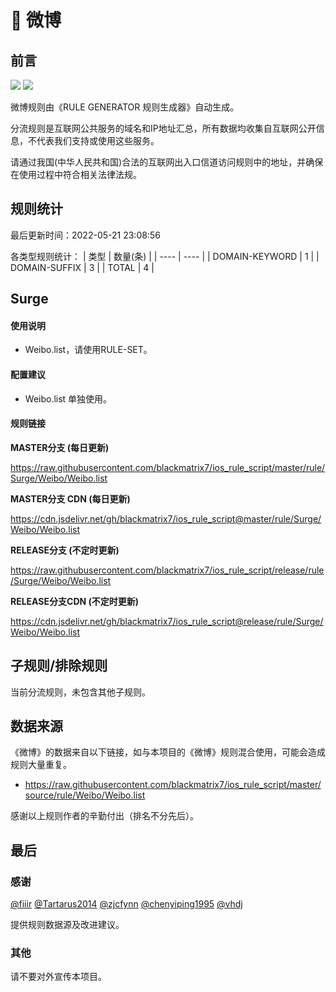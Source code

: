 # 🧸 微博

## 前言

![](https://shields.io/badge/-移除重复规则-ff69b4) ![](https://shields.io/badge/-IP--CIDR(6)合并-blueviolet) 

微博规则由《RULE GENERATOR 规则生成器》自动生成。

分流规则是互联网公共服务的域名和IP地址汇总，所有数据均收集自互联网公开信息，不代表我们支持或使用这些服务。

请通过我国(中华人民共和国)合法的互联网出入口信道访问规则中的地址，并确保在使用过程中符合相关法律法规。

## 规则统计

最后更新时间：2022-05-21 23:08:56

各类型规则统计：
| 类型 | 数量(条)  | 
| ---- | ----  |
| DOMAIN-KEYWORD | 1  | 
| DOMAIN-SUFFIX | 3  | 
| TOTAL | 4  | 


## Surge 

#### 使用说明
- Weibo.list，请使用RULE-SET。

#### 配置建议
- Weibo.list 单独使用。

#### 规则链接
**MASTER分支 (每日更新)**

https://raw.githubusercontent.com/blackmatrix7/ios_rule_script/master/rule/Surge/Weibo/Weibo.list

**MASTER分支 CDN (每日更新)**

https://cdn.jsdelivr.net/gh/blackmatrix7/ios_rule_script@master/rule/Surge/Weibo/Weibo.list

**RELEASE分支 (不定时更新)**

https://raw.githubusercontent.com/blackmatrix7/ios_rule_script/release/rule/Surge/Weibo/Weibo.list

**RELEASE分支CDN (不定时更新)**

https://cdn.jsdelivr.net/gh/blackmatrix7/ios_rule_script@release/rule/Surge/Weibo/Weibo.list

## 子规则/排除规则


当前分流规则，未包含其他子规则。

## 数据来源

《微博》的数据来自以下链接，如与本项目的《微博》规则混合使用，可能会造成规则大量重复。

- https://raw.githubusercontent.com/blackmatrix7/ios_rule_script/master/source/rule/Weibo/Weibo.list


感谢以上规则作者的辛勤付出（排名不分先后）。

## 最后

### 感谢

[@fiiir](https://github.com/fiiir) [@Tartarus2014](https://github.com/Tartarus2014) [@zjcfynn](https://github.com/zjcfynn) [@chenyiping1995](https://github.com/chenyiping1995) [@vhdj](https://github.com/vhdj)

提供规则数据源及改进建议。

### 其他

请不要对外宣传本项目。